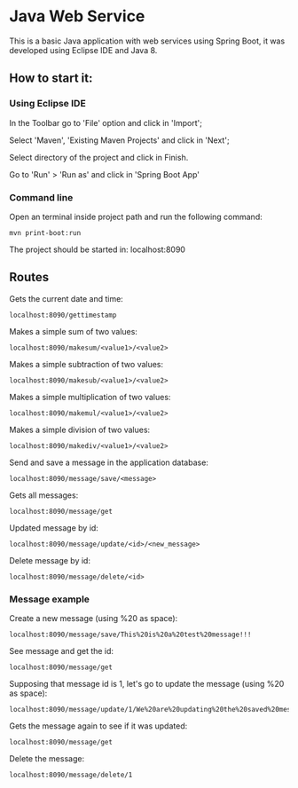 # Java Web Service

This is a basic Java application with web services using Spring Boot, it was developed using Eclipse IDE and Java 8.

## How to start it:

### Using Eclipse IDE

In the Toolbar go to 'File' option and click in 'Import';

Select 'Maven', 'Existing Maven Projects' and click in 'Next';

Select directory of the project and click in Finish.

Go to 'Run' > 'Run as' and click in 'Spring Boot App'

### Command line

Open an terminal inside project path and run the following command:

```
mvn print-boot:run
```

The project should be started in: localhost:8090

## Routes

Gets the current date and time:

```
localhost:8090/gettimestamp
```

Makes a simple sum of two values:

```
localhost:8090/makesum/<value1>/<value2>
```

Makes a simple subtraction of two values:

```
localhost:8090/makesub/<value1>/<value2>
```

Makes a simple multiplication of two values:

```
localhost:8090/makemul/<value1>/<value2>
```

Makes a simple division of two values:

```
localhost:8090/makediv/<value1>/<value2>
```

Send and save a message in the application database:

```
localhost:8090/message/save/<message>
```

Gets all messages:

```
localhost:8090/message/get
```

Updated message by id:

```
localhost:8090/message/update/<id>/<new_message>
```

Delete message by id:

```
localhost:8090/message/delete/<id>
```

### Message example

Create a new message (using %20 as space):

```
localhost:8090/message/save/This%20is%20a%20test%20message!!!
```

See message and get the id:

```
localhost:8090/message/get
```

Supposing that message id is 1, let's go to update the message (using %20 as space):

```
localhost:8090/message/update/1/We%20are%20updating%20the%20saved%20message!
```

Gets the message again to see if it was updated:

```
localhost:8090/message/get
```

Delete the message:

```
localhost:8090/message/delete/1
```
